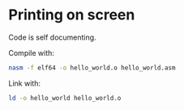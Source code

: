# Printing on screen

Code is self documenting.

Compile with:

```bash
nasm -f elf64 -o hello_world.o hello_world.asm
```

Link with:

```bash
ld -o hello_world hello_world.o
```